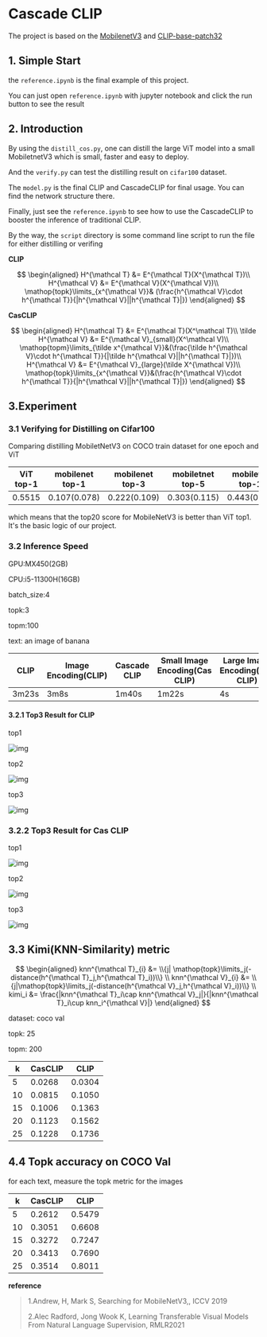# Cascade CLIP

The project is based on the [MobilenetV3](https://openaccess.thecvf.com/content_ICCV_2019/html/Howard_Searching_for_MobileNetV3_ICCV_2019_paper.html) and [CLIP-base-patch32](http://proceedings.mlr.press/v139/radford21a)

## 1. Simple Start

the `reference.ipynb` is the final example of this project.

You can just open `reference.ipynb` with jupyter notebook and click the run button to see the result

## 2. Introduction

By using the `distill_cos.py`, one can distill the large ViT model into a small MobiletnetV3 which is small, faster and easy  to deploy. 

And the `verify.py` can test the distilling result on `cifar100` dataset. 

The `model.py` is the final CLIP and CascadeCLIP for final usage. You can find the network structure there.

Finally, just see the `reference.ipynb` to see how to use the CascadeCLIP to booster the inference of traditional CLIP.

By the way, the `script` directory is some command line script to run the file for either distilling or verifing

**CLIP**


$$
\begin{aligned}
H^{\mathcal T} &= E^{\mathcal T}(X^{\mathcal T})\\
H^{\mathcal V} &= E^{\mathcal V}(X^{\mathcal V})\\
\mathop{topk}\limits_{x^{\mathcal V}}& (\frac{h^{\mathcal V}\cdot h^{\mathcal T}}{|h^{\mathcal V}||h^{\mathcal T}|})
\end{aligned}
$$

**CasCLIP**

$$
\begin{aligned}
H^{\mathcal T} &= E^{\mathcal T}(X^\mathcal T)\\
\tilde H^{\mathcal V} &= E^{\mathcal V}_{small}(X^\mathcal V)\\
\mathop{topm}\limits_{\tilde x^{\mathcal V}}&(\frac{\tilde h^{\mathcal V}\cdot h^{\mathcal T}}{|\tilde h^{\mathcal V}||h^{\mathcal T}|})\\
H^{\mathcal V} &= E^{\mathcal V}_{large}(\tilde X^{\mathcal V})\\
\mathop{topk}\limits_{x^{\mathcal V}}&(\frac{h^{\mathcal V}\cdot h^{\mathcal T}}{|h^{\mathcal V}||h^{\mathcal T}|})
\end{aligned}
$$


## 3.Experiment

### 3.1 Verifying for Distilling on Cifar100

Comparing distilling MobiletNetV3 on COCO train dataset for one epoch and ViT 

| ViT top-1 | mobilenet top-1 | mobilenet top-3 | mobiletnet top-5 | mobiletnet top-10 | mobiletnet top-20 |
| --------- | --------------- | --------------- | ---------------- | ----------------- | ----------------- |
| 0.5515    | $0.107(0.078)$  | $0.222(0.109)$  | $0.303(0.115)$   | $0.443(0.122)$    | $0.603(0.118)$    |

which means that the top20 score for MobileNetV3 is better than ViT top1. It's the basic logic of our project.

### 3.2 Inference Speed

GPU:MX450(2GB)

CPU:i5-11300H(16GB)

batch_size:4

topk:3

topm:100

text: an image of banana

| CLIP  | Image Encoding(CLIP) | Cascade CLIP | Small Image Encoding(Cas CLIP) | Large Image Encoding(Cas CLIP) |
| ----- | -------------------- | ------------ | ------------------------------ | ------------------------------ |
| 3m23s | 3m8s                 | 1m40s        | 1m22s                          | 4s                             |

#### 3.2.1 Top3 Result for CLIP

top1

![img](./.images/clip-top1.png)

top2

![img](./.images/clip-top2.png)

top3

![img](./.images/clip-top3.png)

### 3.2.2 Top3 Result for Cas CLIP

top1

![img](./.images/cas-clip-top1.png)

top2

![img](./.images/cas-clip-top2.png)

top3

![img](./.images/cas-clip-top3.png)

## 3.3 Kimi(KNN-Similarity) metric

$$
\begin{aligned}
knn^{\mathcal T}_{i} &= \\{j| \mathop{topk}\limits_j(-distance(h^{\mathcal T}_j,h^{\mathcal T}_i))\\}
\\
knn^{\mathcal V}_{i} &= \\{j|\mathop{topk}\limits_j(-distance(h^{\mathcal V}_j,h^{\mathcal V}_i))\\}
\\
kimi_i &= \frac{|knn^{\mathcal T}_i\cap knn^{\mathcal V}_j|}{|knn^{\mathcal T}_i\cup knn_i^{\mathcal V}|}
\end{aligned}
$$

dataset: coco val

topk: 25

topm: 200

| k    | CasCLIP | CLIP   |
| ---- | ------- | ------ |
| 5    | 0.0268  | 0.0304 |
| 10   | 0.0815  | 0.1050 |
| 15   | 0.1006  | 0.1363 |
| 20   | 0.1123  | 0.1562 |
| 25   | 0.1228  | 0.1736 |


## 4.4 Topk accuracy on COCO Val

for each text, measure the topk metric for the images

| k    | CasCLIP | CLIP   |
| ---- | ------- | ------ |
| 5    | 0.2612  | 0.5479 |
| 10   | 0.3051  | 0.6608 |
| 15   | 0.3272  | 0.7247 |
| 20   | 0.3413  | 0.7690 |
| 25   | 0.3514  | 0.8011 |  

 **reference**

> 1.Andrew,  H, Mark S, Searching for MobileNetV3,, ICCV 2019
>
> 2.Alec Radford, Jong Wook K, Learning Transferable Visual Models From Natural Language Supervision, RMLR2021